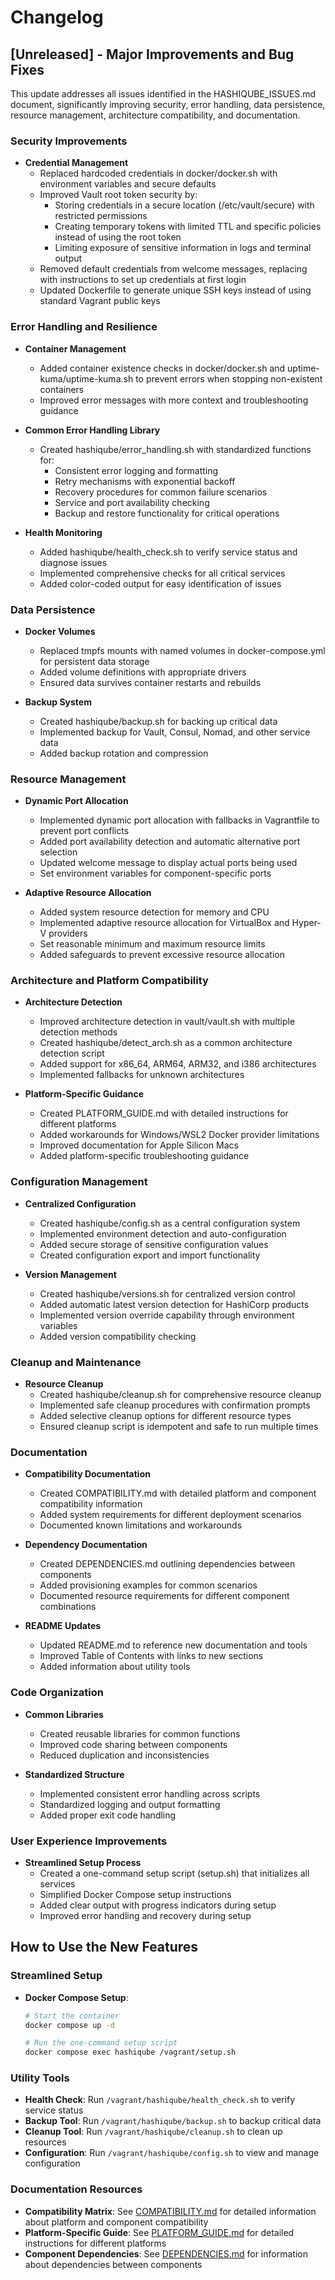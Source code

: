 # Changelog

## [Unreleased] - Major Improvements and Bug Fixes

This update addresses all issues identified in the HASHIQUBE_ISSUES.md document, significantly improving security, error handling, data persistence, resource management, architecture compatibility, and documentation.

### Security Improvements

- **Credential Management**
  - Replaced hardcoded credentials in docker/docker.sh with environment variables and secure defaults
  - Improved Vault root token security by:
    - Storing credentials in a secure location (/etc/vault/secure) with restricted permissions
    - Creating temporary tokens with limited TTL and specific policies instead of using the root token
    - Limiting exposure of sensitive information in logs and terminal output
  - Removed default credentials from welcome messages, replacing with instructions to set up credentials at first login
  - Updated Dockerfile to generate unique SSH keys instead of using standard Vagrant public keys

### Error Handling and Resilience

- **Container Management**
  - Added container existence checks in docker/docker.sh and uptime-kuma/uptime-kuma.sh to prevent errors when stopping non-existent containers
  - Improved error messages with more context and troubleshooting guidance

- **Common Error Handling Library**
  - Created hashiqube/error_handling.sh with standardized functions for:
    - Consistent error logging and formatting
    - Retry mechanisms with exponential backoff
    - Recovery procedures for common failure scenarios
    - Service and port availability checking
    - Backup and restore functionality for critical operations

- **Health Monitoring**
  - Added hashiqube/health_check.sh to verify service status and diagnose issues
  - Implemented comprehensive checks for all critical services
  - Added color-coded output for easy identification of issues

### Data Persistence

- **Docker Volumes**
  - Replaced tmpfs mounts with named volumes in docker-compose.yml for persistent data storage
  - Added volume definitions with appropriate drivers
  - Ensured data survives container restarts and rebuilds

- **Backup System**
  - Created hashiqube/backup.sh for backing up critical data
  - Implemented backup for Vault, Consul, Nomad, and other service data
  - Added backup rotation and compression

### Resource Management

- **Dynamic Port Allocation**
  - Implemented dynamic port allocation with fallbacks in Vagrantfile to prevent port conflicts
  - Added port availability detection and automatic alternative port selection
  - Updated welcome message to display actual ports being used
  - Set environment variables for component-specific ports

- **Adaptive Resource Allocation**
  - Added system resource detection for memory and CPU
  - Implemented adaptive resource allocation for VirtualBox and Hyper-V providers
  - Set reasonable minimum and maximum resource limits
  - Added safeguards to prevent excessive resource allocation

### Architecture and Platform Compatibility

- **Architecture Detection**
  - Improved architecture detection in vault/vault.sh with multiple detection methods
  - Created hashiqube/detect_arch.sh as a common architecture detection script
  - Added support for x86_64, ARM64, ARM32, and i386 architectures
  - Implemented fallbacks for unknown architectures

- **Platform-Specific Guidance**
  - Created PLATFORM_GUIDE.md with detailed instructions for different platforms
  - Added workarounds for Windows/WSL2 Docker provider limitations
  - Improved documentation for Apple Silicon Macs
  - Added platform-specific troubleshooting guidance

### Configuration Management

- **Centralized Configuration**
  - Created hashiqube/config.sh as a central configuration system
  - Implemented environment detection and auto-configuration
  - Added secure storage of sensitive configuration values
  - Created configuration export and import functionality

- **Version Management**
  - Created hashiqube/versions.sh for centralized version control
  - Added automatic latest version detection for HashiCorp products
  - Implemented version override capability through environment variables
  - Added version compatibility checking

### Cleanup and Maintenance

- **Resource Cleanup**
  - Created hashiqube/cleanup.sh for comprehensive resource cleanup
  - Implemented safe cleanup procedures with confirmation prompts
  - Added selective cleanup options for different resource types
  - Ensured cleanup script is idempotent and safe to run multiple times

### Documentation

- **Compatibility Documentation**
  - Created COMPATIBILITY.md with detailed platform and component compatibility information
  - Added system requirements for different deployment scenarios
  - Documented known limitations and workarounds

- **Dependency Documentation**
  - Created DEPENDENCIES.md outlining dependencies between components
  - Added provisioning examples for common scenarios
  - Documented resource requirements for different component combinations

- **README Updates**
  - Updated README.md to reference new documentation and tools
  - Improved Table of Contents with links to new sections
  - Added information about utility tools

### Code Organization

- **Common Libraries**
  - Created reusable libraries for common functions
  - Improved code sharing between components
  - Reduced duplication and inconsistencies

- **Standardized Structure**
  - Implemented consistent error handling across scripts
  - Standardized logging and output formatting
  - Added proper exit code handling

### User Experience Improvements

- **Streamlined Setup Process**
  - Created a one-command setup script (setup.sh) that initializes all services
  - Simplified Docker Compose setup instructions
  - Added clear output with progress indicators during setup
  - Improved error handling and recovery during setup

## How to Use the New Features

### Streamlined Setup

- **Docker Compose Setup**:
  ```bash
  # Start the container
  docker compose up -d

  # Run the one-command setup script
  docker compose exec hashiqube /vagrant/setup.sh
  ```

### Utility Tools

- **Health Check**: Run `/vagrant/hashiqube/health_check.sh` to verify service status
- **Backup Tool**: Run `/vagrant/hashiqube/backup.sh` to backup critical data
- **Cleanup Tool**: Run `/vagrant/hashiqube/cleanup.sh` to clean up resources
- **Configuration**: Run `/vagrant/hashiqube/config.sh` to view and manage configuration

### Documentation Resources

- **Compatibility Matrix**: See [COMPATIBILITY.md](COMPATIBILITY.md) for detailed information about platform and component compatibility
- **Platform-Specific Guide**: See [PLATFORM_GUIDE.md](PLATFORM_GUIDE.md) for detailed instructions for different platforms
- **Component Dependencies**: See [DEPENDENCIES.md](DEPENDENCIES.md) for information about dependencies between components
